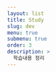 ```yaml
---
layout: list
title: Study
slug: dev
menu: true
submenu: true
order: 3
description: >
  학습내용 정리
---
```

